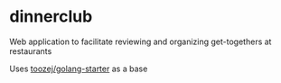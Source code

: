 # dinnerclub

 Web application to facilitate reviewing and organizing get-togethers at restaurants

 Uses [toozej/golang-starter](https://github.com/toozej/golang-starter) as a base
